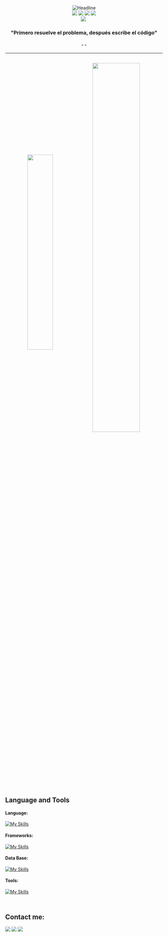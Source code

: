 

<div align=center>
    <img src="https://readme-typing-svg.herokuapp.com?color=3bc7bb&size=38&center=true&vCenter=true&width=1000&height=60&font=Architects+Daughter&lines=¡Bienvenido+a+mi+perfil!;Mi+Nombre+es+Luis+Kinn+DC;Soy+Estudiante+de+Ingeniería+de+Sistemas+e+Informacion" alt="Headline" />
</div>

<div align="center">
  <a href="https://www.linkedin.com/in/luis-k-flores-de-la-cruz/"><img src="https://img.shields.io/badge/LinkedIn-%230077B5.svg?logo=linkedin&logoColor=white"></a>
  <a href="https://web.facebook.com/LuisKinnDC"><img src="https://img.shields.io/badge/Facebook-%231877F2.svg?logo=Facebook&logoColor=white"></a>
  <a href="https://instagram.com/luiskinndc"><img src="https://img.shields.io/badge/Instagram-%23E4405F.svg?logo=Instagram&logoColor=white"></a>
  <a href="https://discord.gg/https://discord.gg/mJawu6CCqs"><img src="https://img.shields.io/badge/Discord-%237289DA.svg?logo=discord&logoColor=white"></a>
</div>
<div align="center">  
    <img src="https://img.shields.io/github/followers/LuisKinnDC.svg?style=social&label=Seguidores&maxAge=2592000">
    <img src="https://komarev.com/ghpvc/?username=LuisKinnDC&label=Visitas&color=3bc7bb&style=flat" alt=""/>
</div>

<h3 align="center">"Primero resuelve el problema, después escribe el código"</h3>
<h4 align="center">-  -</h4>

<hr>


<br>

<div align="center" style="margin-bottom:200px">
 <img width=40% align="center" src="https://github-readme-stats.vercel.app/api/top-langs/?username=LuisKinnDC&layout=compact&theme=tokyonight&hide_border=true" />
  <img width=55% align="center" src="https://github-readme-streak-stats.herokuapp.com/?user=LuisKinnDC&theme=tokyonight&hide_border=true" />
</div>
<!--<p align="center"> <img src="https://komarev.com/ghpvc/?username=LuisKinnDC&label=Profile%20views&color=008B8B&style=flat" alt="" /> </p> -->

## Language and Tools
<!--<img src="https://github.com/LuisKinnDC/Imagenes/blob/main/Imagenes/cumputer-student.png" min-width="500px" max-width="500px" width="500px" align="right" alt="">-->

#### Language:
[![My Skills](https://skillicons.dev/icons?i=js,ts,html,css,java&theme=light)](https://skillicons.dev)

#### Frameworks:
[![My Skills](https://skillicons.dev/icons?i=angular,spring&theme=light)](https://skillicons.dev)

#### Data Base:
[![My Skills](https://skillicons.dev/icons?i=postgres,mysql)](https://skillicons.dev)

#### Tools:
[![My Skills](https://skillicons.dev/icons?i=ps,idea,vscode,eclipse)](https://skillicons.dev)

<br>

## Contact me:
<div>
<a href="https://instagram.com/luiskinndc" target="_blank"><img loading="lazy" src="https://img.shields.io/badge/-Instagram-%23E4405F?style=for-the-badge&logo=instagram&logoColor=white" target="_blank"></a>
<a href = "mailto: luiskinndc@gmail.com"><img loading="lazy" src="https://img.shields.io/badge/Gmail-D14836?style=for-the-badge&logo=gmail&logoColor=white" target="_blank"></a>
<a href="https://www.linkedin.com/in/luis-k-flores-de-la-cruz/" target="_blank"><img loading="lazy" src="https://img.shields.io/badge/-LinkedIn-%230077B5?style=for-the-badge&logo=linkedin&logoColor=white" target="_blank"></a>   
</div>
